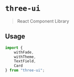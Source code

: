 # `three-ui`

> React Component Library

## Usage

```typescript
import {
    withFade,
    withTheme,
    TextField,
    Card
} from "three-ui";
```